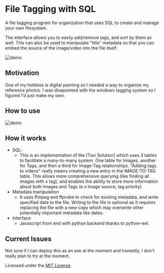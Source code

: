 # File Tagging with SQL

A file tagging program for organization that uses SQL to create and manage your own filesystem. 

The interface allows you to easily add/remove tags, and sort by them as well. This can also be used to manipulate "title" metadata so that you can embed the source of the image/video into the file itself.

![demo](https://github.com/DeeFrancois/FileTagger_ElectronVersion/blob/main/DocumentationImages/demo.png)


## Motivation
One of my hobbies is digital painting so I needed a way to organize my reference photos. I was disapointed with the windows tagging system so I figured I'd just make my own. 

## How to use

![demo](https://github.com/DeeFrancois/FileTagger_ElectronVersion/blob/main/DocumentationImages/demo.png)


## How it works
- SQL: 
    - This is an implementation of the [Toxi Solution] which uses 3 tables to facilitate a many-to-many system. One table for Images, another for Tags, and then a third for Image-Tag relationships. "Adding tags to videos" really means creating a new entry in the IMAGE-TO-TAG table. This allows more comprehensive querying (like finding all images with x tag), and enables the ability to store more information about both Images and Tags (e.x Image source, tag priority)
- Metadata manipulation
    - It uses ffmpeg and ffprobe to check for existing metadata, and write specified data to the file. Writing to the file is optional as it requires replacing the file with a new copy which may overwrite other potentially important metadata like dates.
- Interface
    - Javascript front end with python backend thanks to python-eel. 

## Current Issues
Not sure if I can deploy this as an exe at the moment and honestly, I don't really plan to try at the moment.

Licensed under the [MIT License](LICENSE).
